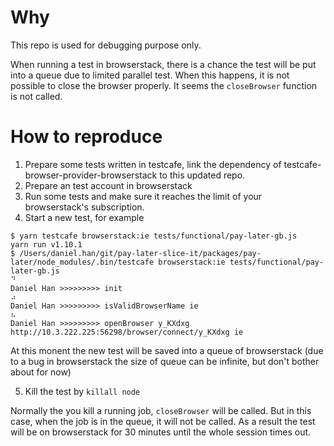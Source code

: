 # Why

This repo is used for debugging purpose only.

When running a test in browserstack, there is a chance the test will be put into a queue due to limited parallel test. When this happens, it is not possible to close the browser properly. It seems the `closeBrowser` function is not called.

# How to reproduce

1. Prepare some tests written in testcafe, link the dependency of testcafe-browser-provider-browserstack to this updated repo.
2. Prepare an test account in browserstack
3. Run some tests and make sure it reaches the limit of your browserstack's subscription.
4. Start a new test, for example
```
$ yarn testcafe browserstack:ie tests/functional/pay-later-gb.js
yarn run v1.10.1
$ /Users/daniel.han/git/pay-later-slice-it/packages/pay-later/node_modules/.bin/testcafe browserstack:ie tests/functional/pay-later-gb.js
⠙
Daniel Han >>>>>>>>> init
⠴
Daniel Han >>>>>>>>> isValidBrowserName ie
⠦
Daniel Han >>>>>>>>> openBrowser y_KXdxg http://10.3.222.225:56298/browser/connect/y_KXdxg ie

```

At this monent the new test will be saved into a queue of browserstack (due to a bug in browserstack the size of queue can be infinite, but don't bother about for now)

5. Kill the test by `killall node`

Normally the you kill a running job, `closeBrowser` will be called. But in this case, when the job is in the queue, it will not be called. As a result the test will be on browserstack for 30 minutes until the whole session times out.
